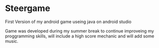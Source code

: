 # Steergame
First Version of my android game useing java on android studio 

Game was developed during my summer break to continue improveing my proggramming skills, 
will include a high score mechanic and will add some music. 

